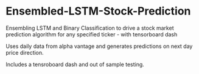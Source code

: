 # Ensembled-LSTM-Stock-Prediction
Ensembling LSTM and Binary Classification to drive a stock market prediction algorithm for any specified ticker - with tensorboard dash

Uses daily data from alpha vantage and generates predictions on next day price direction.

Includes a tensroboard dash and out of sample testing.
